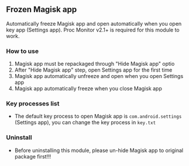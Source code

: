 ## Frozen Magisk app

Automatically freeze Magisk app and open automatically when you open key app (Settings app). Proc Monitor v2.1+ is required for this module to work.

### How to use
1. Magisk app must be repackaged through "Hide Magisk app" optio 
2. After "Hide Magisk app" step, open Settings app for the first time
3. Magisk app automatically unfreeze and open when you open Settings app
4. Magisk app automatically freeze when you close Magisk app

### Key processes list
- The default key process to open Magisk app is `com.android.settings` (Settings app), you can change the key process in `key.txt`

### Uninstall
- Before uninstalling this module, please un-hide Magisk app to original package first!!!